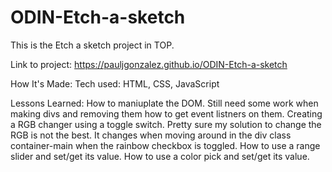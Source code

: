# ODIN-Etch-a-sketch

This is the Etch a sketch project in TOP.

Link to project: https://pauljgonzalez.github.io/ODIN-Etch-a-sketch

How It's Made: Tech used: HTML, CSS, JavaScript

Lessons Learned: How to maniuplate the DOM.
Still need some work when making divs and removing them how to get event listners on them.
Creating a RGB changer using a toggle switch. Pretty sure my solution to change the RGB is not the best.
It changes when moving around in the div class container-main when the rainbow checkbox is toggled.
How to use a range slider and set/get its value.
How to use a color pick and set/get its value.